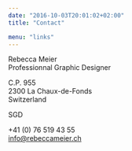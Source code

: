 ```yaml
---
date: "2016-10-03T20:01:02+02:00"
title: "Contact"

menu: "links"
---
```


Rebecca Meier \
Professionnal Graphic Designer

C.P. 955 \
2300 La Chaux-de-Fonds \
Switzerland

SGD

+41 (0) 76 519 43 55 \
info@rebeccameier.ch
